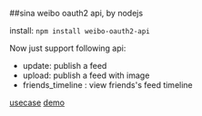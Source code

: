 ##sina weibo oauth2 api, by nodejs

install:
`npm install weibo-oauth2-api`

Now just support following api:

- update: publish a feed
- upload: publish a feed  with image
- friends_timeline : view friends's feed timeline


[usecase](http://code.google.com/p/mail2miniblog/source/browse/nodejs/lib/weibo_oauth2_worker.js)
[demo](http://session.im/)


